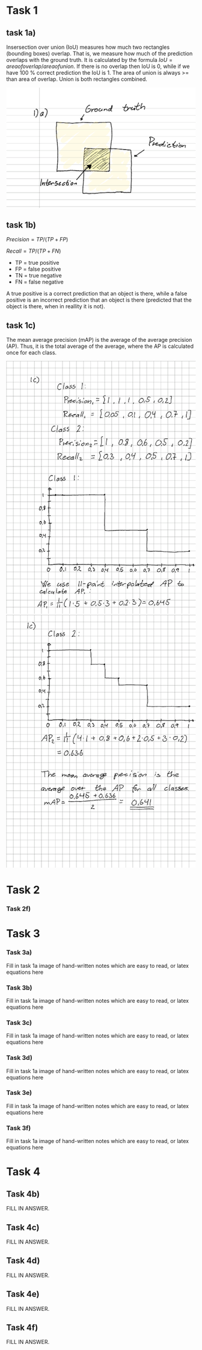 # Task 1

## task 1a)

Insersection over union (IoU) measures how much two rectangles (bounding boxes) overlap. That is, we measure how much of the prediction overlaps with the ground truth. It is calculated by the formula $IoU=area of overlap / area of union$. If there is no overlap then IoU is 0, while if we have 100 % correct prediction the IoU is 1. The area of union is always >= than area of overlap. Union is both rectangles combined.

![](images/task1a.png)

## task 1b)

$Precision = TP / (TP + FP)$

$Recall = TP / (TP + FN)$

- TP = true positive
- FP = false positive
- TN = true negative
- FN = false negative

A true positive is a correct prediction that an object is there, while a false positive is an incorrect prediction that an object is there (predicted that the object is there, when in reallity it is not).

## task 1c)

The mean average precision (mAP) is the average of the average precision (AP). Thus, it is the total average of the average, where the AP is calculated once for each class.

![](images/task1c_1.png)
![](images/task1c_2.png)

# Task 2

### Task 2f)

# Task 3

### Task 3a)

Fill in task 1a image of hand-written notes which are easy to read, or latex equations here

### Task 3b)

Fill in task 1a image of hand-written notes which are easy to read, or latex equations here

### Task 3c)

Fill in task 1a image of hand-written notes which are easy to read, or latex equations here

### Task 3d)

Fill in task 1a image of hand-written notes which are easy to read, or latex equations here

### Task 3e)

Fill in task 1a image of hand-written notes which are easy to read, or latex equations here

### Task 3f)

Fill in task 1a image of hand-written notes which are easy to read, or latex equations here

# Task 4

## Task 4b)

FILL IN ANSWER.

## Task 4c)

FILL IN ANSWER.

## Task 4d)

FILL IN ANSWER.

## Task 4e)

FILL IN ANSWER.

## Task 4f)

FILL IN ANSWER.
